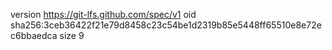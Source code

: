 version https://git-lfs.github.com/spec/v1
oid sha256:3ceb36422f21e79d8458c23c54be1d2319b85e5448ff65510e8e72ec6bbaedca
size 9
